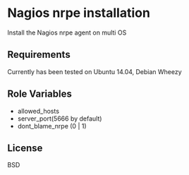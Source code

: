 Nagios nrpe installation
========
Install the Nagios nrpe agent on multi OS

Requirements
------------
Currently has been tested on Ubuntu 14.04, Debian Wheezy

Role Variables
--------------
* allowed_hosts
* server_port(5666 by default)
* dont_blame_nrpe (0 | 1)

License
-------
BSD
